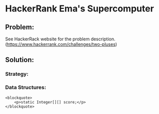 # HackerRank Ema's Supercomputer

## Problem:
See HackerRack website for the problem description.
(https://www.hackerrank.com/challenges/two-pluses)

## Solution:
### Strategy:
### Data Structures:
    <blockquote>
        <p>static Integer[][] score;</p>
    </blockquote>
